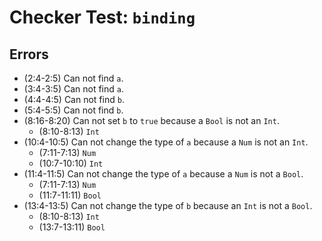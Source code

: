 # Checker Test: `binding`

## Errors
- (2:4-2:5) Can not find `a`.
- (3:4-3:5) Can not find `a`.
- (4:4-4:5) Can not find `b`.
- (5:4-5:5) Can not find `b`.
- (8:16-8:20) Can not set `b` to `true` because a `Bool` is not an `Int`.
  - (8:10-8:13) `Int`
- (10:4-10:5) Can not change the type of `a` because a `Num` is not an `Int`.
  - (7:11-7:13) `Num`
  - (10:7-10:10) `Int`
- (11:4-11:5) Can not change the type of `a` because a `Num` is not a `Bool`.
  - (7:11-7:13) `Num`
  - (11:7-11:11) `Bool`
- (13:4-13:5) Can not change the type of `b` because an `Int` is not a `Bool`.
  - (8:10-8:13) `Int`
  - (13:7-13:11) `Bool`
